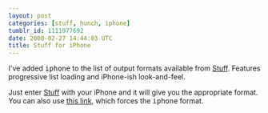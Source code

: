 ```yaml
---
layout: post
categories: [stuff, hunch, iphone]
tumblr_id: 1111977692
date: 2008-02-27 14:44:03 UTC
title: Stuff for iPhone
---
```


<a href="http://hunch.se/stuff/"><img src='/attachments/2008/02/dsc01357-s.jpg' alt='' align="right" class="right" /></a>I've added <tt>iphone</tt> to the list of output formats available from <a href="http://hunch.se/stuff/">Stuff</a>. Features progressive list loading and iPhone-ish look-and-feel.

Just enter <a href="http://hunch.se/stuff/">Stuff</a> with your iPhone and it will give you the appropriate format. You can also use <a href="http://hunch.se/stuff/?format=iphone">this link</a>, which forces the <tt>iphone</tt> format.
